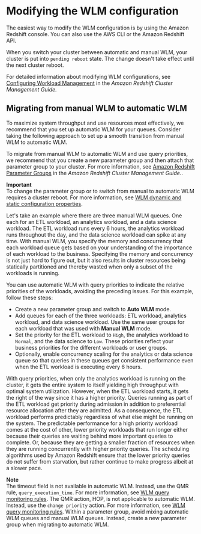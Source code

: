 # Modifying the WLM configuration<a name="cm-c-modifying-wlm-configuration"></a>

The easiest way to modify the WLM configuration is by using the Amazon Redshift console\. You can also use the AWS CLI or the Amazon Redshift API\. 

When you switch your cluster between automatic and manual WLM, your cluster is put into `pending reboot` state\. The change doesn't take effect until the next cluster reboot\.

For detailed information about modifying WLM configurations, see [Configuring Workload Management](https://docs.aws.amazon.com/redshift/latest/mgmt/workload-mgmt-config.html) in the *Amazon Redshift Cluster Management Guide\.*

## Migrating from manual WLM to automatic WLM<a name="wlm-manual-to-automatic"></a>

To maximize system throughput and use resources most effectively, we recommend that you set up automatic WLM for your queues\. Consider taking the following approach to set up a smooth transition from manual WLM to automatic WLM\.

To migrate from manual WLM to automatic WLM and use query priorities, we recommend that you create a new parameter group and then attach that parameter group to your cluster\. For more information, see [Amazon Redshift Parameter Groups](https://docs.aws.amazon.com/redshift/latest/mgmt/working-with-parameter-groups.html) in the *Amazon Redshift Cluster Management Guide\.*\. 

**Important**  
To change the parameter group or to switch from manual to automatic WLM requires a cluster reboot\. For more information, see [WLM dynamic and static configuration properties](cm-c-wlm-dynamic-properties.md)\.

Let's take an example where there are three manual WLM queues\. One each for an ETL workload, an analytics workload, and a data science workload\. The ETL workload runs every 6 hours, the analytics workload runs throughout the day, and the data science workload can spike at any time\. With manual WLM, you specify the memory and concurrency that each workload queue gets based on your understanding of the importance of each workload to the business\. Specifying the memory and concurrency is not just hard to figure out, but it also results in cluster resources being statically partitioned and thereby wasted when only a subset of the workloads is running\.

You can use automatic WLM with query priorities to indicate the relative priorities of the workloads, avoiding the preceding issues\. For this example, follow these steps:
+ Create a new parameter group and switch to **Auto WLM** mode\.
+ Add queues for each of the three workloads: ETL workload, analytics workload, and data science workload\. Use the same user groups for each workload that was used with **Manual WLM** mode\. 
+ Set the priority for the ETL workload to `High`, the analytics workload to `Normal`, and the data science to `Low`\. These priorities reflect your business priorities for the different workloads or user groups\. 
+ Optionally, enable concurrency scaling for the analytics or data science queue so that queries in these queues get consistent performance even when the ETL workload is executing every 6 hours\.

With query priorities, when only the analytics workload is running on the cluster, it gets the entire system to itself yielding high throughput with optimal system utilization\. However, when the ETL workload starts, it gets the right of the way since it has a higher priority\. Queries running as part of the ETL workload get priority during admission in addition to preferential resource allocation after they are admitted\. As a consequence, the ETL workload performs predictably regardless of what else might be running on the system\. The predictable performance for a high priority workload comes at the cost of other, lower priority workloads that run longer either because their queries are waiting behind more important queries to complete\. Or, because they are getting a smaller fraction of resources when they are running concurrently with higher priority queries\. The scheduling algorithms used by Amazon Redshift ensure that the lower priority queries do not suffer from starvation, but rather continue to make progress albeit at a slower pace\.

**Note**  
The timeout field is not available in automatic WLM\. Instead, use the QMR rule, `query_execution_time`\. For more information, see [WLM query monitoring rules](cm-c-wlm-query-monitoring-rules.md)\.
The QMR action, HOP, is not applicable to automatic WLM\. Instead, use the `change priority` action\. For more information, see [WLM query monitoring rules](cm-c-wlm-query-monitoring-rules.md)\.
Within a parameter group, avoid mixing automatic WLM queues and manual WLM queues\. Instead, create a new parameter group when migrating to automatic WLM\. 
